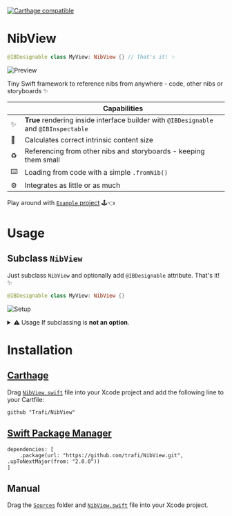 [![Carthage compatible](https://img.shields.io/badge/Carthage-compatible-4BC51D.svg?style=flat)](https://github.com/Carthage/Carthage)

# NibView
```swift
@IBDesignable class MyView: NibView {} // That's it! ✨
```
![Preview](Img/Preview.gif)

Tiny Swift framework to reference nibs from anywhere - code, other nibs or storyboards :sparkles:

|       | **Capabilities** |
| --- | --------------- |
| ✨ | **True** rendering inside interface builder with `@IBDesignable` and `@IBInspectable` |
| 📏 | Calculates correct intrinsic content size |
| ♻️ | Referencing from other nibs and storyboards - keeping them small |
| ⌨️ | Loading from code with a simple `.fromNib()`  |
| ⚙️ | Integrates as little or as much  |


Play around with [`Example` project](Example) 🕹️👈

# Usage

## Subclass `NibView`
Just subclass `NibView` and optionally add `@IBDesignable` attribute. That's it! ✨
```swift
@IBDesignable class MyView: NibView {}
```
![Setup](Img/Setup.gif)

<details>
<summary>⚠️  Usage If subclassing is <b>not an option</b>.</summary>

## Implement `NibLoadable`
Implementing `NibLoadable` protocol and overriding a couple of functions will unleash the full power of referencing 💪:neckbeard:

### ⌨️ - Code
To reference nibs only from code implement `NibLoadable` protocol:
```swift
class MyView: SomeBaseView, NibLoadable {
    // 'nibName' defaults to class name. "MyView" in this case.
    class var nibName: String { return "MyCustomView" }
}
let myView = MyView.fromNib()
```
### 💻 - IB
To reference nibs from interface builder (other nibs or storyboards) in addition to implementing `NibLoadable` override `awakeAfter(using:)` with a call to `nibLoader` - a helper struct from 'NibLoadable' protocol:
```swift
class MyView: SomeBaseView, NibLoadable {
    override func awakeAfter(using aDecoder: NSCoder) -> Any? {
        return nibLoader.awakeAfter(using: aDecoder, super.awakeAfter(using: aDecoder))
    }
}
```
### ⚡️📱✨ - `@IBDesignable`
To get real rendering and intrinsic content size from the nib - `@IBDesignable` attribute and some overrides are needed:
```swift
@IBDesignable
class MyView: SomeBaseView, NibLoadable {
    
    open override func awakeAfter(using aDecoder: NSCoder) -> Any? {
        return nibLoader.awakeAfter(using: aDecoder, super.awakeAfter(using: aDecoder))
    }
    
    #if TARGET_INTERFACE_BUILDER
    
    override init(frame: CGRect) {
        super.init(frame: frame)
        nibLoader.initWithFrame()
    }
    
    required init?(coder aDecoder: NSCoder) {
        super.init(coder: aDecoder)
    }
    
    override func prepareForInterfaceBuilder() {
        super.prepareForInterfaceBuilder()
        nibLoader.prepareForInterfaceBuilder()
    }

    override func setValue(_ value: Any?, forKeyPath keyPath: String) {
        super.setValue(value, forKeyPath: keyPath)
        nibLoader.setValue(value, forKeyPath: keyPath)
    }
    
    #endif
}
```
</details>

# Installation
## [Carthage](https://github.com/Carthage/Carthage#adding-frameworks-to-an-application)
Drag [`NibView.swift`](NibView.swift) file into your Xcode project and add the following line to your Cartfile:
```
github "Trafi/NibView"
```

## [Swift Package Manager](https://swift.org/package-manager/)
```
dependencies: [
    .package(url: "https://github.com/trafi/NibView.git", .upToNextMajor(from: "2.0.0"))
]
```

## Manual
Drag the [`Sources`](Sources) folder and [`NibView.swift`](NibView.swift) file into your Xcode project.

